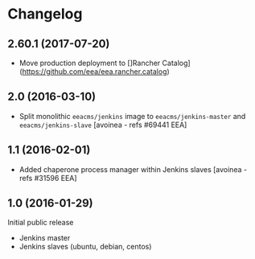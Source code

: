 # Changelog

## 2.60.1 (2017-07-20)

- Move production deployment to []Rancher Catalog](https://github.com/eea/eea.rancher.catalog)


## 2.0 (2016-03-10)

- Split monolithic `eeacms/jenkins` image to `eeacms/jenkins-master` and `eeacms/jenkins-slave`
  [avoinea - refs #69441 EEA]


## 1.1 (2016-02-01)

- Added chaperone process manager within Jenkins slaves
  [avoinea - refs #31596 EEA]


## 1.0 (2016-01-29)


Initial public release

- Jenkins master
- Jenkins slaves (ubuntu, debian, centos)
